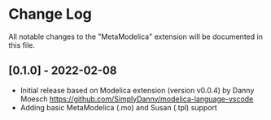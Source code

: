 # Change Log
All notable changes to the "MetaModelica" extension will be documented in this file.

## [0.1.0] - 2022-02-08

- Initial release based on Modelica extension (version v0.0.4) by Danny Moesch
  https://github.com/SimplyDanny/modelica-language-vscode
- Adding basic MetaModelica (.mo) and Susan (.tpl) support
